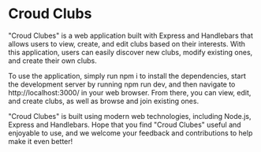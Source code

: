 # Croud Clubs

"Croud Clubes" is a web application built with Express and Handlebars that allows users to view, create, and edit clubs based on their interests. With this application, users can easily discover new clubs, modify existing ones, and create their own clubs.

To use the application, simply run npm i to install the dependencies, start the development server by running npm run dev, and then navigate to http://localhost:3000/ in your web browser. From there, you can view, edit, and create clubs, as well as browse and join existing ones.

"Croud Clubes" is built using modern web technologies, including Node.js, Express and Handlebars.
Hope that you find "Croud Clubes" useful and enjoyable to use, and we welcome your feedback and contributions to help make it even better!
